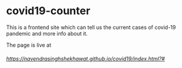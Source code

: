 # covid19-counter
This is a frontend site which can tell us the current cases of covid-19 pandemic and more info about it.


The page is live at <h6><a href="https://navendrasinghshekhawat.github.io/covid19/index.html?#">https://navendrasinghshekhawat.github.io/covid19/index.html?#</a></h6>
